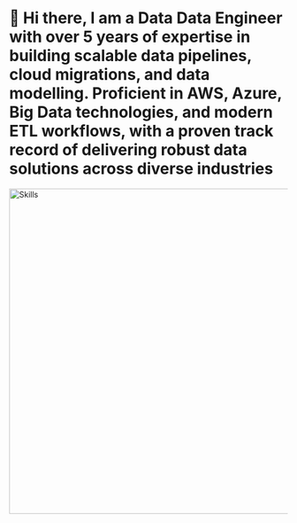 ###  <h1> 👋 Hi there, I am a Data Data Engineer with over 5 years of expertise in building scalable data pipelines, cloud migrations, and data modelling. Proficient in AWS, Azure, Big Data technologies, and modern ETL workflows, with a proven track record of delivering robust data solutions across diverse industries </h1>

<img width="587" alt="Skills" src="https://github.com/Varun54321/Varun54321/assets/114589776/2974176d-9f77-4740-a86a-6c58f34c71f0">




